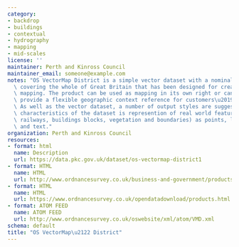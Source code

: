 ```yaml
---
category:
- backdrop
- buildings
- contextual
- hydrography
- mapping
- mid-scales
license: ''
maintainer: Perth and Kinross Council
maintainer_email: someone@example.com
notes: "OS VectorMap District is a simple vector dataset with a nominal scale of 1:25000\
  \ covering the whole of Great Britain that has been designed for creating graphical\
  \ mapping. The product can be used as mapping in its own right or can be used to\
  \ provide a flexible geographic context reference for customers\u2019 overlay information.\
  \ As well as the vector dataset, a number of output styles are suggested. The main\
  \ characteristics of the dataset is represention of real world features (e.g. roads,\
  \ railways, buildings blocks, vegetation and boundaries) as points, lines, polygons,\
  \ and text."
organization: Perth and Kinross Council
resources:
- format: html
  name: Description
  url: https://data.pkc.gov.uk/dataset/os-vectormap-district1
- format: HTML
  name: HTML
  url: http://www.ordnancesurvey.co.uk/business-and-government/products/vectormap-district.html
- format: HTML
  name: HTML
  url: https://www.ordnancesurvey.co.uk/opendatadownload/products.html
- format: ATOM FEED
  name: ATOM FEED
  url: http://www.ordnancesurvey.co.uk/oswebsite/xml/atom/VMD.xml
schema: default
title: "OS VectorMap\u2122 District"
---
```

